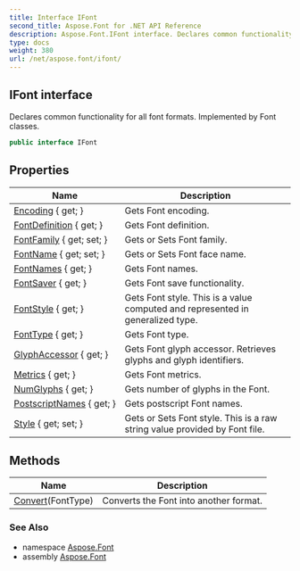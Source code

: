 ```yaml
---
title: Interface IFont
second_title: Aspose.Font for .NET API Reference
description: Aspose.Font.IFont interface. Declares common functionality for all font formats. Implemented by Font classes
type: docs
weight: 380
url: /net/aspose.font/ifont/
---
```

## IFont interface

Declares common functionality for all font formats. Implemented by Font classes.

```csharp
public interface IFont
```

## Properties

| Name | Description |
| --- | --- |
| [Encoding](../../aspose.font/ifont/encoding/) { get; } | Gets Font encoding. |
| [FontDefinition](../../aspose.font/ifont/fontdefinition/) { get; } | Gets Font definition. |
| [FontFamily](../../aspose.font/ifont/fontfamily/) { get; set; } | Gets or Sets Font family. |
| [FontName](../../aspose.font/ifont/fontname/) { get; set; } | Gets or Sets Font face name. |
| [FontNames](../../aspose.font/ifont/fontnames/) { get; } | Gets Font names. |
| [FontSaver](../../aspose.font/ifont/fontsaver/) { get; } | Gets Font save functionality. |
| [FontStyle](../../aspose.font/ifont/fontstyle/) { get; } | Gets Font style. This is a value computed and represented in generalized type. |
| [FontType](../../aspose.font/ifont/fonttype/) { get; } | Gets Font type. |
| [GlyphAccessor](../../aspose.font/ifont/glyphaccessor/) { get; } | Gets Font glyph accessor. Retrieves glyphs and glyph identifiers. |
| [Metrics](../../aspose.font/ifont/metrics/) { get; } | Gets Font metrics. |
| [NumGlyphs](../../aspose.font/ifont/numglyphs/) { get; } | Gets number of glyphs in the Font. |
| [PostscriptNames](../../aspose.font/ifont/postscriptnames/) { get; } | Gets postscript Font names. |
| [Style](../../aspose.font/ifont/style/) { get; set; } | Gets or Sets Font style. This is a raw string value provided by Font file. |

## Methods

| Name | Description |
| --- | --- |
| [Convert](../../aspose.font/ifont/convert/)(FontType) | Converts the Font into another format. |

### See Also

* namespace [Aspose.Font](../../aspose.font/)
* assembly [Aspose.Font](../../)


